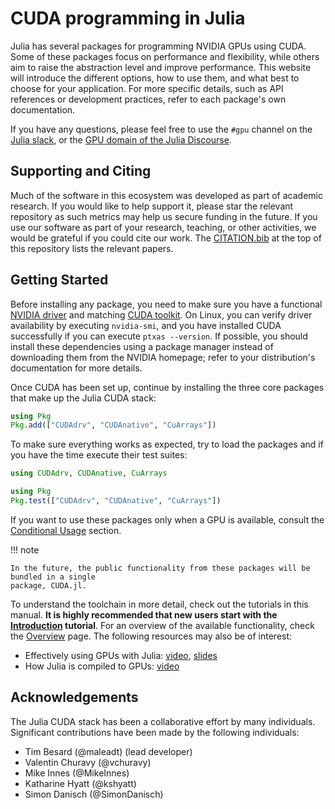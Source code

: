 # CUDA programming in Julia

Julia has several packages for programming NVIDIA GPUs using CUDA. Some of these packages
focus on performance and flexibility, while others aim to raise the abstraction level and
improve performance. This website will introduce the different options, how to use them, and
what best to choose for your application. For more specific details, such as API references
or development practices, refer to each package's own documentation.

If you have any questions, please feel free to use the `#gpu` channel on the [Julia
slack](https://julialang.slack.com/), or the [GPU domain of the Julia
Discourse](https://discourse.julialang.org/c/domain/gpu).


## Supporting and Citing

Much of the software in this ecosystem was developed as part of academic research. If you
would like to help support it, please star the relevant repository as such metrics may help
us secure funding in the future. If you use our software as part of your research, teaching,
or other activities, we would be grateful if you could cite our work. The
[CITATION.bib](https://github.com/JuliaGPU/CUDA.jl/blob/master/CITATION.bib) at the top of
this repository lists the relevant papers.


## Getting Started

Before installing any package, you need to make sure you have a functional [NVIDIA
driver](https://www.nvidia.com/Download/index.aspx) and matching [CUDA
toolkit](https://developer.nvidia.com/cuda-downloads). On Linux, you can verify driver
availability by executing `nvidia-smi`, and you have installed CUDA successfully if you can
execute `ptxas --version`. If possible, you should install these dependencies using a
package manager instead of downloading them from the NVIDIA homepage; refer to your
distribution's documentation for more details.

Once CUDA has been set up, continue by installing the three core packages that make up the
Julia CUDA stack:

```julia
using Pkg
Pkg.add(["CUDAdrv", "CUDAnative", "CuArrays"])
```

To make sure everything works as expected, try to load the packages and if you have the time
execute their test suites:

```julia
using CUDAdrv, CUDAnative, CuArrays

using Pkg
Pkg.test(["CUDAdrv", "CUDAnative", "CuArrays"])
```

If you want to use these packages only when a GPU is available, consult the [Conditional
Usage](@ref) section.

!!! note

    In the future, the public functionality from these packages will be bundled in a single
    package, CUDA.jl.

To understand the toolchain in more detail, check out the tutorials in this manual. **It is
highly recommended that new users start with the [Introduction](@ref) tutorial**. For an
overview of the available functionality, check the [Overview](@ref) page. The following
resources may also be of interest:

- Effectively using GPUs with Julia: [video](https://www.youtube.com/watch?v=7Yq1UyncDNc),
  [slides](https://docs.google.com/presentation/d/1l-BuAtyKgoVYakJSijaSqaTL3friESDyTOnU2OLqGoA/)
- How Julia is compiled to GPUs: [video](https://www.youtube.com/watch?v=Fz-ogmASMAE)


## Acknowledgements

The Julia CUDA stack has been a collaborative effort by many individuals. Significant
contributions have been made by the following individuals:

- Tim Besard (@maleadt) (lead developer)
- Valentin Churavy (@vchuravy)
- Mike Innes (@MikeInnes)
- Katharine Hyatt (@kshyatt)
- Simon Danisch (@SimonDanisch)
